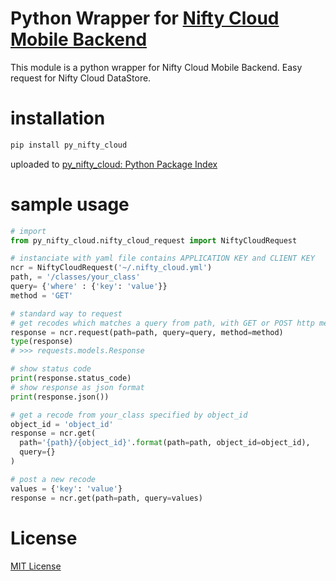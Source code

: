 # Python Wrapper for [Nifty Cloud Mobile Backend](http://mb.cloud.nifty.com/)

This module is a python wrapper for Nifty Cloud Mobile Backend.
Easy request for Nifty Cloud DataStore.

# installation

```sh
pip install py_nifty_cloud
```

uploaded to [py_nifty_cloud: Python Package Index](https://pypi.python.org/pypi/py_nifty_cloud)

# sample usage

```py
# import 
from py_nifty_cloud.nifty_cloud_request import NiftyCloudRequest

# instanciate with yaml file contains APPLICATION KEY and CLIENT KEY
ncr = NiftyCloudRequest('~/.nifty_cloud.yml')
path, = '/classes/your_class'
query= {'where' : {'key': 'value'}}
method = 'GET'

# standard way to request 
# get recodes which matches a query from path, with GET or POST http method
response = ncr.request(path=path, query=query, method=method)
type(response)
# >>> requests.models.Response

# show status code 
print(response.status_code)
# show response as json format
print(response.json())

# get a recode from your_class specified by object_id
object_id = 'object_id'
response = ncr.get(
  path='{path}/{object_id}'.format(path=path, object_id=object_id), 
  query={}
)

# post a new recode
values = {'key': 'value'}
response = ncr.get(path=path, query=values)
```


# License

[MIT License](http://petitviolet.mit-license.org/)
